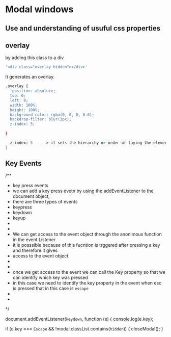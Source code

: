 # Modal windows

## Use and understanding of usuful css properties 

## overlay 


by adding this class to a div
```sh
'<div class="overlay hidden"></div>'
``` 
It generates an overlay.  

```sh
.overlay {
  'position: absolute;
  top: 0;
  left: 0;
  width: 100%;
  height: 100%;
  background-color: rgba(0, 0, 0, 0.6);
  backdrop-filter: blur(3px);
  z-index: 5;
  '
}
```

```ss
  z-index: 5  ----> it sets the hierarchy or order of laying the elements one over the other one
}
```
## Key Events 

/**
 * key press events
 * we can add a key press evetn by using the addEventListener to the document object, 
 * there are three types of events 
 * keypress
 * keydown
 * keyup
 * 
 * 
 * We can get access to the event object through the anonimous function in the event Listener
 * it is posssible because of this fucntion is trggered after pressing a key and therefore it gives 
 * access to the event object.
 * 
 * 
 * once we get access to the event we can call the Key property so that we can identify which key was pressed
 * in this case we need to identify the key property in the event when esc is pressed that in this case is `escape`
 * 
 * 

 */


document.addEventListener(`keydown`, function (e) {
  console.log(e.key);

  if (e.key === `Escape` && !modal.classList.contains(`hidden`)) {
    closeModal();
  }

